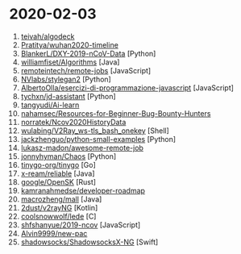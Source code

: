 # 2020-02-03

1. [teivah/algodeck](https://github.com/teivah/algodeck "Algo Deck is an Open-Source Collection of +200 Algorithmic Cards to Help you Preparing your Algorithm & Data Structure Interview") 
2. [Pratitya/wuhan2020-timeline](https://github.com/Pratitya/wuhan2020-timeline "记录自2019年12月起武汉新冠肺炎疫情进展的时间线，尽可能搜集经敝人筛查后的信息，因为假若敏感内容，墙内容易炸号，故置于此。") 
3. [BlankerL/DXY-2019-nCoV-Data](https://github.com/BlankerL/DXY-2019-nCoV-Data "2019新型冠状病毒疫情时间序列数据仓库") [Python]
4. [williamfiset/Algorithms](https://github.com/williamfiset/Algorithms "A collection of algorithms and data structures") [Java]
5. [remoteintech/remote-jobs](https://github.com/remoteintech/remote-jobs "A list of semi to fully remote-friendly companies in tech.") [JavaScript]
6. [NVlabs/stylegan2](https://github.com/NVlabs/stylegan2 "StyleGAN2 - Official TensorFlow Implementation") [Python]
7. [AlbertoOlla/esercizi-di-programmazione-javascript](https://github.com/AlbertoOlla/esercizi-di-programmazione-javascript "Esercizi di informatica! Impara a programmare, metti alla prova!") [JavaScript]
8. [tychxn/jd-assistant](https://github.com/tychxn/jd-assistant "京东抢购助手：包含登录，查询商品库存/价格，添加/清空购物车，抢购商品(下单)，查询订单等功能") [Python]
9. [tangyudi/Ai-learn](https://github.com/tangyudi/Ai-learn "人工智能学习路线图，整理近200个实战案例与项目，免费提供配套教材，零基础入门，就业实战！包括：Python，数学，机器学习，数据分析，深度学习，计算机视觉，自然语言处理等热门领域") 
10. [nahamsec/Resources-for-Beginner-Bug-Bounty-Hunters](https://github.com/nahamsec/Resources-for-Beginner-Bug-Bounty-Hunters "A list of resources for those interested in getting started in bug bounties") 
11. [norratek/Ncov2020HistoryData](https://github.com/norratek/Ncov2020HistoryData "") 
12. [wulabing/V2Ray_ws-tls_bash_onekey](https://github.com/wulabing/V2Ray_ws-tls_bash_onekey "V2Ray Nginx+vmess+ws+tls/ http2 over tls 一键安装脚本") [Shell]
13. [jackzhenguo/python-small-examples](https://github.com/jackzhenguo/python-small-examples "Python有趣的小例子一网打尽。Python基础、Python坑点、Python字符串和正则、Python绘图、Python日期和文件、Web开发、数据科学、机器学习、深度学习、TensorFlow、Pytorch，一切都是简单易懂的小例子。") [Python]
14. [lukasz-madon/awesome-remote-job](https://github.com/lukasz-madon/awesome-remote-job "A curated list of awesome remote jobs and resources. Inspired by https://github.com/vinta/awesome-python") 
15. [jonnyhyman/Chaos](https://github.com/jonnyhyman/Chaos "Visualizations of the connections between chaos theory and fractals through the logistic map; made for Veritasium YouTube video") [Python]
16. [tinygo-org/tinygo](https://github.com/tinygo-org/tinygo "Go compiler for small places. Microcontrollers, WebAssembly, and command-line tools. Based on LLVM.") [Go]
17. [x-ream/reliable](https://github.com/x-ream/reliable "mq transaction, tcc, eventually consistency. tx life cycle: all listeners handled, if necessary, produce next message") [Java]
18. [google/OpenSK](https://github.com/google/OpenSK "OpenSK is an open-source implementation for security keys written in Rust that supports both FIDO U2F and FIDO2 standards.") [Rust]
19. [kamranahmedse/developer-roadmap](https://github.com/kamranahmedse/developer-roadmap "Roadmap to becoming a web developer in 2020") 
20. [macrozheng/mall](https://github.com/macrozheng/mall "mall项目是一套电商系统，包括前台商城系统及后台管理系统，基于SpringBoot+MyBatis实现，采用Docker容器化部署。 前台商城系统包含首页门户、商品推荐、商品搜索、商品展示、购物车、订单流程、会员中心、客户服务、帮助中心等模块。 后台管理系统包含商品管理、订单管理、会员管理、促销管理、运营管理、内容管理、统计报表、财务管理、权限管理、设置等模块。") [Java]
21. [2dust/v2rayNG](https://github.com/2dust/v2rayNG "") [Kotlin]
22. [coolsnowwolf/lede](https://github.com/coolsnowwolf/lede "Lean's OpenWrt source") [C]
23. [shfshanyue/2019-ncov](https://github.com/shfshanyue/2019-ncov "全国新型冠状病毒，肺炎疫情实时省市地图") [JavaScript]
24. [Alvin9999/new-pac](https://github.com/Alvin9999/new-pac "科学/自由上网，免费ss/ssr/v2ray/goflyway账号，搭建教程") 
25. [shadowsocks/ShadowsocksX-NG](https://github.com/shadowsocks/ShadowsocksX-NG "Next Generation of ShadowsocksX") [Swift]
